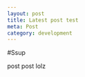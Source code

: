 ```yaml
---
layout: post
title: Latest post test
meta: Post
category: development
---
```


#Ssup

post post lolz